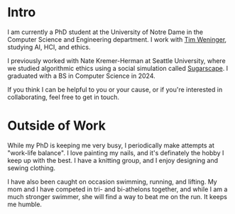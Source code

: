 # Intro

I am currently a PhD student at the University of Notre Dame in the Computer Science and Engineering department. I work with [Tim Weninger](https://timweninger.com/), studying AI, HCI, and ethics. 

I previously worked with Nate Kremer-Herman at Seattle University, where we studied algorithmic ethics using a social simulation called [Sugarscape](https://github.com/nkremerh/sugarscape). I graduated with a BS in Computer Science in 2024. 

If you think I can be helpful to you or your cause, or if you're interested in collaborating, feel free to get in touch.


# Outside of Work

While my PhD is keeping me very busy, I periodically make attempts at "work-life balance". I love painting my nails, and it's definately the hobby I keep up with the best. I have a knitting group, and I enjoy designing and sewing clothing. 

I have also been caught on occasion swimming, running, and lifting. My mom and I have competed in tri- and bi-athelons together, and while I am a much stronger swimmer, she will find a way to beat me on the run. It keeps me humble. 
